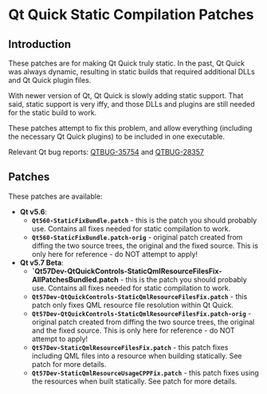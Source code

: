 # Qt Quick Static Compilation Patches

## Introduction
These patches are for making Qt Quick truly static. In the past,
Qt Quick was always dynamic, resulting in static builds that
required additional DLLs and Qt Quick plugin files.

With newer version of Qt, Qt Quick is slowly adding static support.
That said, static support is very iffy, and those DLLs and plugins
are still needed for the static build to work.

These patches attempt to fix this problem, and allow everything
(including the necessary Qt Quick plugins) to be included in one
executable.

Relevant Qt bug reports:
[QTBUG-35754](https://bugreports.qt.io/browse/QTBUG-35754) and
[QTBUG-28357](https://bugreports.qt.io/browse/QTBUG-28357)

## Patches
These patches are available:

 * **Qt v5.6**:
   * **`Qt560-StaticFixBundle.patch`** - this is the patch you should
     probably use. Contains all fixes needed for static compilation
     to work.
   * **`Qt560-StaticFixBundle.patch-orig`** - original patch created
     from diffing the two source trees, the original and the fixed
     source. This is only here for reference - do NOT attempt to apply!
 * **Qt v5.7 Beta**:
   * **`Qt57Dev-QtQuickControls-StaticQmlResourceFilesFix-AllPatchesBundled.patch** -
     this is the patch you should probably use. Contains all fixes
     needed for static compilation to work.
   * **`Qt57Dev-QtQuickControls-StaticQmlResourceFilesFix.patch`** -
     this patch only fixes QML resource file resolution within Qt
     Quick.
   * **`Qt57Dev-QtQuickControls-StaticQmlResourceFilesFix.patch-orig`** -
     original patch created from diffing the two source trees, the
     original and the fixed source. This is only here for reference -
     do NOT attempt to apply!
   * **`Qt57Dev-StaticQmlResourceFilesFix.patch`** - this patch fixes
     including QML files into a resource when building statically.
     See patch for more details.
   * **`Qt57Dev-StaticQmlResourceUsageCPPFix.patch`** - this patch fixes
     using the resources when built statically. See patch for more details.
